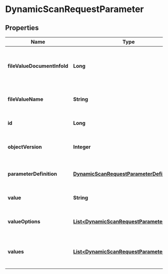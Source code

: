 
# DynamicScanRequestParameter

## Properties
Name | Type | Description | Notes
------------ | ------------- | ------------- | -------------
**fileValueDocumentInfoId** | **Long** | The file value document info id for an upload file |  [optional]
**fileValueName** | **String** | The name of an uploaded file |  [optional]
**id** | **Long** | The id of the parameter |  [optional]
**objectVersion** | **Integer** | The objecct version of this parameter |  [optional]
**parameterDefinition** | [**DynamicScanRequestParameterDefinition**](DynamicScanRequestParameterDefinition.md) | The definition for this parameter |  [optional]
**value** | **String** | The value of the parameter |  [optional]
**valueOptions** | [**List&lt;DynamicScanRequestParameterOption&gt;**](DynamicScanRequestParameterOption.md) | The name of the uploaded file |  [optional]
**values** | [**List&lt;DynamicScanRequestParameterOption&gt;**](DynamicScanRequestParameterOption.md) | A list of possible values for this parameter |  [optional]



